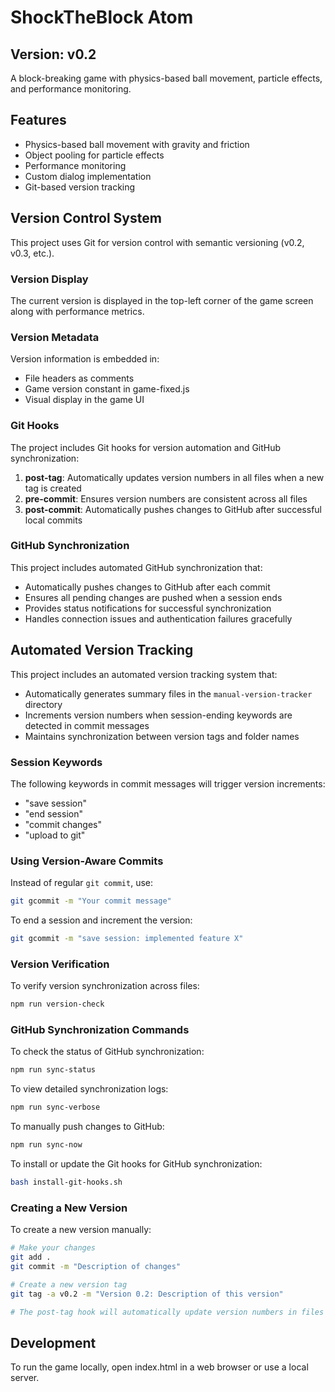 # ShockTheBlock Atom

## Version: v0.2

A block-breaking game with physics-based ball movement, particle effects, and performance monitoring.

## Features

- Physics-based ball movement with gravity and friction
- Object pooling for particle effects
- Performance monitoring
- Custom dialog implementation
- Git-based version tracking

## Version Control System

This project uses Git for version control with semantic versioning (v0.2, v0.3, etc.).

### Version Display

The current version is displayed in the top-left corner of the game screen along with performance metrics.

### Version Metadata

Version information is embedded in:
- File headers as comments
- Game version constant in game-fixed.js
- Visual display in the game UI

### Git Hooks

The project includes Git hooks for version automation and GitHub synchronization:

1. **post-tag**: Automatically updates version numbers in all files when a new tag is created
2. **pre-commit**: Ensures version numbers are consistent across all files
3. **post-commit**: Automatically pushes changes to GitHub after successful local commits

### GitHub Synchronization

This project includes automated GitHub synchronization that:
- Automatically pushes changes to GitHub after each commit
- Ensures all pending changes are pushed when a session ends
- Provides status notifications for successful synchronization
- Handles connection issues and authentication failures gracefully

## Automated Version Tracking

This project includes an automated version tracking system that:
- Automatically generates summary files in the `manual-version-tracker` directory
- Increments version numbers when session-ending keywords are detected in commit messages
- Maintains synchronization between version tags and folder names

### Session Keywords

The following keywords in commit messages will trigger version increments:
- "save session"
- "end session"
- "commit changes"
- "upload to git"

### Using Version-Aware Commits

Instead of regular `git commit`, use:
```bash
git gcommit -m "Your commit message"
```

To end a session and increment the version:
```bash
git gcommit -m "save session: implemented feature X"
```

### Version Verification

To verify version synchronization across files:
```bash
npm run version-check
```

### GitHub Synchronization Commands

To check the status of GitHub synchronization:
```bash
npm run sync-status
```

To view detailed synchronization logs:
```bash
npm run sync-verbose
```

To manually push changes to GitHub:
```bash
npm run sync-now
```

To install or update the Git hooks for GitHub synchronization:
```bash
bash install-git-hooks.sh
```

### Creating a New Version

To create a new version manually:

```bash
# Make your changes
git add .
git commit -m "Description of changes"

# Create a new version tag
git tag -a v0.2 -m "Version 0.2: Description of this version"

# The post-tag hook will automatically update version numbers in files
```

## Development

To run the game locally, open index.html in a web browser or use a local server.